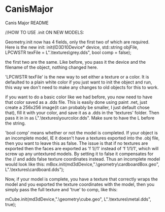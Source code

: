 # CanisMajor

Canis Major README

//HOW TO USE .init ON NEW MODELS:

Geometry.init now has 4 fields, only the first two of which are required. Here is the new init:
 init(ID3D10Device* device, std::string objFile, LPCWSTR texFile = L".\\textures\\grey.dds", bool comp = false);
 
the first two are the same. Like before, you pass it the device and the filename of the object, nothing changed here.

'LPCWSTR texFile' is the new way to set either a texture or a color. It is defaulted to a plain white color if you just want to init the object and run, this way we don't need to make any changes to old objects for this to work.

if you want to do a basic color like we had before, you now need to have that color saved as a .dds file.
This is easily done using paint .net, just create a 256x256 image(it can probably be smaller, I just default chose that), fill it with your color, and save it as a .dds in the 'textures' folder. 
Then pass it in in as  L".\\textures\\yourcolor.dds". Make sure to have the L before the string.

'bool comp' means whether or not the model is completed. If your object is an incomplete model, 
IE it doesn't have a textures exported into the .obj file, then you want to leave this as false.
The issue is that if no textures are exported then the faces are exported as 'f 1//1' instead of 'f 1/1/1',
which will screw up any untextured models. By setting it to false it compensates for the // and 
adds false texture coordinates instead. Thus an incomplete model would look like this:
mBox.init(md3dDevice,".\\geometry\\cardboardBox.geo", L".\\textures\\cardboard.dds");

Now, if your model is complete, you have a texture that correctly wraps the model and 
you exported the texture coordinates with the model, then you simply pass the full 
texture and 'true' to comp, like this:

mCube.init(md3dDevice,".\\geometry\\cube.geo", L".\\textures\\metal.dds", true);
